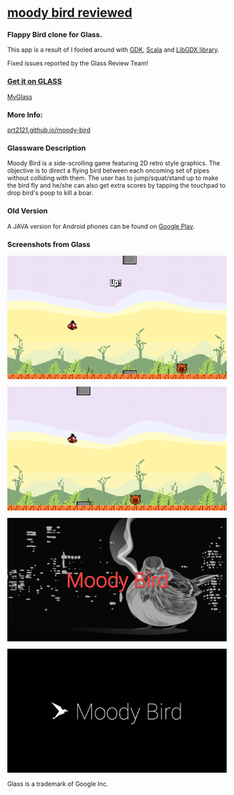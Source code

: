 [moody bird reviewed](http://prt2121.github.io/moody-bird/)
====================

### Flappy Bird clone for Glass.
This app is a result of I fooled around with [GDK](https://developers.google.com/glass/develop/gdk/), [Scala](http://www.scala-lang.org/) and [LibGDX library](http://libgdx.badlogicgames.com/).

Fixed issues reported by the Glass Review Team!

### [Get it on GLASS](https://glass.google.com/glassware/10682717974634767504)
[MyGlass](https://glass.google.com/glassware/10682717974634767504)

### More Info:
[prt2121.github.io/moody-bird](http://prt2121.github.io/moody-bird/)

### Glassware Description
Moody Bird is a side-scrolling game featuring 2D retro style graphics. The objective is to direct a flying bird between each oncoming set of pipes without colliding with them. The user has to jump/squat/stand up to make the bird fly and he/she can also get extra scores by tapping the touchpad to drop bird's poop to kill a boar.

### Old Version
A JAVA version for Android phones can be found on [Google Play](https://play.google.com/store/apps/details?id=com.pt2121.thebird).

### Screenshots from Glass
![moody-bird-screenshot-01](https://raw.githubusercontent.com/prt2121/moody-bird/gh-pages/images/screen-01.png)

![moody-bird-screenshot-02](https://raw.githubusercontent.com/prt2121/moody-bird/gh-pages/images/screen-02.png)

![moody-bird-screnshot-03](https://raw.githubusercontent.com/prt2121/moody-bird/gh-pages/images/screen-03.png)

![moody-bird-screnshot-03](https://raw.githubusercontent.com/prt2121/moody-bird/gh-pages/images/screen-04.png)


Glass is a trademark of Google Inc.
